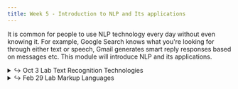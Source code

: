 ```yaml
---
title: Week 5 - Introduction to NLP and Its applications
---
```


It is common for people to use NLP technology every day without even knowing it. For example, Google Search knows what you're looking for through either text or speech,
Gmail generates smart reply responses based on messages etc. This module will introduce NLP and its applications.

<details>
  <summary class="session-summary">
    <span class="arrow">↪</span>
    <span class="date-label">Oct 3</span>
    <span class="label label-red">Lab</span>
    <span class="session-title">Text Recognition Technologies</span>
  </summary>
  <div markdown="1">
- [Slides coming soon]
- Pre-Class Reflection:
  - [Terras, Melissa. “The Role of the Library When Computers Can Read: Critically Adopting Handwritten Text Recognition (HTR) Technologies to Support Research.”](https://app.perusall.com/courses/introdh24/terras-2022-the-role-of-the-library-when-computers-can-read-c-404383324) _The Rise of AI_, edited by Amanda Wheatley and Sandy Hervieux, ACRL - Association of College & Research Libraries, 2022, pp. 137–48.
  <!-- - [Terras, Melissa. “Present, Not Voting: Digital Humanities in the Panopticon.”](https://app.perusall.com/courses/introdh24/terras_2012_present-not-voting) _Understanding Digital Humanities_, edited by David M. Berry, Palgrave Macmillan UK, 2012, pp. 172–90. -->
  - [Cordell, Ryan. “Q I-Jtb the Raven. Taking Dirty OCR Seriously.”](https://app.perusall.com/courses/introdh24/cordell_2017_q-i-jtb-the-raven) _Book History_, vol. 20, 2017, pp. 188–225.
  - **Post your reflection in the** <a href="https://introtodh--spring2024.slack.com/archives/C06F1KS1ULT" style="color: #ee6374;">**#reflections** </a>**channel on Slack** <a style="color: #ee6374;">**before 9:00AM on the day of our class.**</a>
</div>
</details>

<details>
  <summary class="session-summary">
    <span class="arrow">↪</span>
    <span class="date-label">Feb 29</span>
    <span class="label label-red">Lab</span>
    <span class="session-title">Markup Languages</span>
  </summary>
  <div markdown="1">
- [Slides](https://docs.google.com/presentation/d/1F0hTJiImGdV_icKhychBJj2s7YROGTyDqs1KglKYXhU/edit?usp=sharing)
- Pre-Class Reflection:
  - [Beshero-Bondar, Elisa, Lee Skallerup Bessette, Quinn Dombrowski, and Roopika Risam. “DSC #5: The DSC and the Impossible TEI Quandaries.”](https://app.perusall.com/courses/introdh24/dsc-5-the-dsc-and-the-impossible-tei-quandaries-the-data-sitters-club) _The Data-Sitters Club_. June 25, 2020.
  - [Budak, Nick. “Representing Gender in the Shakespeare and Company Project.”](https://shakespeareandco.princeton.edu/analysis/2019/12/representing-gender-in-the-shakespeare-and-company-project/) _Shakespeare and Company Project_, Version 1.5.7., 12 Dec. 2019. <small>&rarr; **Perusall annotations not required for this article.**</small>
</div>
</details>
